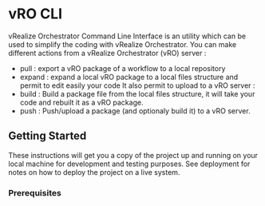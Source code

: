 # vRO CLI

vRealize Orchestrator Command Line Interface is an utility which can be used to simplify the coding with vRealize Orchestrator.
You can make different actions from a vRealize Orchestrator (vRO) server :
* pull : export a vRO package of a workflow to a local repository
* expand  : expand a local vRO package to a local files structure and permit to edit easily your code
It also permit to upload to a vRO server :
* build : Build a package file from the local files structure, it will take your code and rebuilt it as a vRO package.
* push : Push/upload a package (and optionaly build it) to a vRO server.

## Getting Started

These instructions will get you a copy of the project up and running on your local machine for development and testing purposes. See deployment for notes on how to deploy the project on a live system.

### Prerequisites
